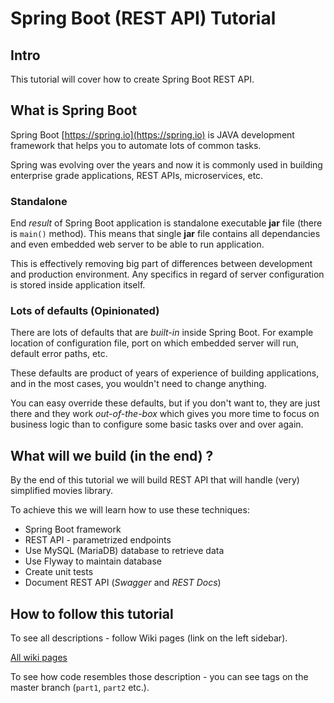 # Spring Boot (REST API) Tutorial

## Intro

This tutorial will cover how to create Spring Boot REST API.

## What is Spring Boot

Spring Boot [https://spring.io](https://spring.io) is JAVA development framework that helps you to automate lots of common tasks.

Spring was evolving over the years and now it is commonly used in building enterprise grade applications, REST APIs, microservices, etc.

### Standalone

End _result_ of Spring Boot application is standalone executable **jar** file (there is `main()` method). This means that single **jar** file contains all dependancies and even embedded web server to be able to run application.

This is effectively removing big part of differences between development and production environment. Any specifics in regard of server configuration is stored inside application itself.

### Lots of defaults (Opinionated)

There are lots of defaults that are _built-in_ inside Spring Boot. For example location of configuration file, port on which embedded server will run, default error paths, etc.

These defaults are product of years of experience of building applications, and in the most cases, you wouldn't need to change anything.

You can easy override these defaults, but if you don't want to, they are just there and they work _out-of-the-box_ which gives you more time to focus on business logic than to configure some basic tasks over and over again. 

## What will we build (in the end) ?

By the end of this tutorial we will build REST API that will handle (very) simplified movies library.

To achieve this we will learn how to use these techniques:

- Spring Boot framework
- REST API - parametrized endpoints
- Use MySQL (MariaDB) database to retrieve data
- Use Flyway to maintain database
- Create unit tests
- Document REST API (_Swagger_ and _REST Docs_)

## How to follow this tutorial

To see all descriptions - follow Wiki pages (link on the left sidebar).

[All wiki pages](https://bitbucket.org/lukastosic/spring-boot-restapi-tutorial/wiki/browse)

To see how code resembles those description - you can see tags on the master branch (`part1`, `part2` etc.).